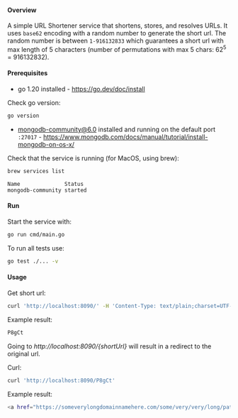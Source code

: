 #### Overview
A simple URL Shortener service that shortens, stores, and resolves URLs. It uses `base62` encoding with a random number to generate the short url. The random number is between `1-916132833` which guarantees a short url with max length of 5 characters (number of permutations with max 5 chars: 62<sup>5</sup> = 916132832).

#### Prerequisites
- go 1.20 installed - https://go.dev/doc/install

Check go version:
```bash 
go version
```
-  mongodb-community@6.0 installed and running on the default port `:27017` - https://www.mongodb.com/docs/manual/tutorial/install-mongodb-on-os-x/

Check that the service is running (for MacOS, using brew):
```sh
brew services list
```
``` 
Name              Status  
mongodb-community started
```
#### Run
Start the service with:
```sh
go run cmd/main.go
```
To run all tests use:
```sh
go test ./... -v
```
#### Usage
Get short url:
```sh
curl 'http://localhost:8090/' -H 'Content-Type: text/plain;charset=UTF-8' --data-raw 'https://someverylongdomainnamehere.com/some/very/very/long/path/here?foo=bar'
```
Example result:
```sh
P8gCt
```
Going to *http://localhost:8090/{shortUrl}* will result in a redirect to the original url.

Curl:
```sh
curl 'http://localhost:8090/P8gCt'
```
Example result:
```sh
<a href="https://someverylongdomainnamehere.com/some/very/very/long/path/here?foo=bar">Moved Permanently</a>.
```
